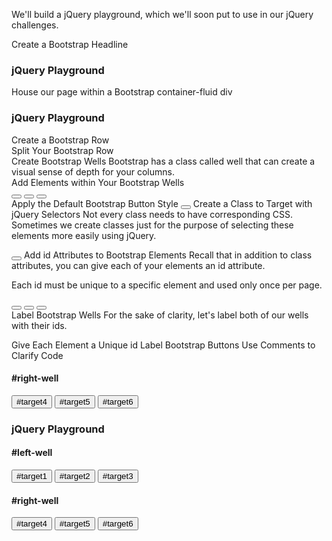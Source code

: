 We'll build a jQuery playground, which we'll soon put to use in our jQuery challenges.

Create a Bootstrap Headline
<h3 class="text-primary text-center">jQuery Playground</h3>
House our page within a Bootstrap container-fluid div
<div class="container-fluid">
    <h3 class="text-primary text-center">jQuery Playground</h3>
</div>
Create a Bootstrap Row
 <div class="row"></div>
Split Your Bootstrap Row
  <div class="row">
    <div class="col-xs-6"></div>
    <div class="col-xs-6"></div>
  </div>
Create Bootstrap Wells
Bootstrap has a class called well that can create a visual sense of depth for your columns.

<div class="col-xs-6">
      <div class="well"></div>
    </div>
Add Elements within Your Bootstrap Wells
<div class="well">
        <button></button>
        <button></button>
        <button></button>
      </div>
Apply the Default Bootstrap Button Style
<button class="btn btn-default"></button>
Create a Class to Target with jQuery Selectors
Not every class needs to have corresponding CSS. Sometimes we create classes just for the purpose of selecting these elements more easily using jQuery.

<button class="btn btn-default target"></button>
Add id Attributes to Bootstrap Elements
Recall that in addition to class attributes, you can give each of your elements an id attribute.

Each id must be unique to a specific element and used only once per page.

<div class="well" id="left-well">
        <button class="btn btn-default target"></button>
        <button class="btn btn-default target"></button>
        <button class="btn btn-default target"></button>
      </div>
Label Bootstrap Wells
For the sake of clarity, let's label both of our wells with their ids.

Give Each Element a Unique id
Label Bootstrap Buttons
Use Comments to Clarify Code
<div class="col-xs-6">
      <h4>#right-well</h4>
      <div class="well" id="right-well">
        <button class="btn btn-default target" id="target4">#target4</button>
        <button class="btn btn-default target" id="target5">#target5</button>
        <button class="btn btn-default target" id="target6">#target6</button>
      </div>
    </div>
<!-- Only change code above this line. -->

<div class="container-fluid">
  <h3 class="text-primary text-center">jQuery Playground</h3>
  <div class="row">
    <div class="col-xs-6">
      <h4>#left-well</h4>
      <div class="well" id="left-well">
        <button class="btn btn-default target" id="target1">#target1</button>
        <button class="btn btn-default target" id="target2">#target2</button>
        <button class="btn btn-default target" id="target3">#target3</button>
      </div>
    </div>
    <div class="col-xs-6">
      <h4>#right-well</h4>
      <div class="well" id="right-well">
        <button class="btn btn-default target" id="target4">#target4</button>
        <button class="btn btn-default target" id="target5">#target5</button>
        <button class="btn btn-default target" id="target6">#target6</button>
      </div>
    </div>
  </div>
</div>
